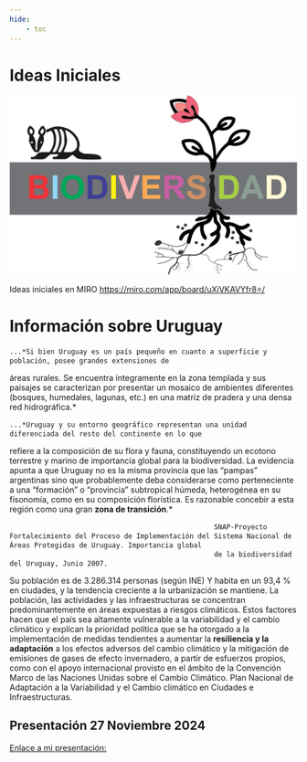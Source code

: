 ```yaml
---
hide:
    - toc
---
```


# Ideas Iniciales

![](../images/ProyectoIntegrador/biodiversidad.svg)

Ideas iniciales en MIRO 
https://miro.com/app/board/uXjVKAVYfr8=/ 

# Información sobre Uruguay

    ...*Si bien Uruguay es un país pequeño en cuanto a superficie y población, posee grandes extensiones de 
  áreas rurales. Se encuentra íntegramente en la zona templada y sus paisajes se caracterizan por presentar 
  un mosaico de ambientes diferentes (bosques, humedales, lagunas, etc.) en una matriz de pradera y una 
  densa red hidrográfica.*

    ...*Uruguay y su entorno geográfico representan una unidad diferenciada del resto del continente en lo que 
  refiere a la composición de su flora y fauna, constituyendo un ecotono terrestre y marino de importancia 
  global para la biodiversidad. La evidencia apunta a que Uruguay no es la misma provincia que las “pampas” 
  argentinas sino que probablemente deba considerarse como perteneciente a una “formación” o 
  “provincia” subtropical húmeda, heterogénea en su fisonomía, como en su composición florística. Es 
  razonable concebir a esta región como una gran **zona de transición**.*  

                                                      SNAP-Proyecto Fortalecimiento del Proceso de Implementación del Sistema Nacional de Áreas Protegidas de Uruguay. Importancia global
                                                      de la biodiversidad del Uruguay, Junio 2007. 


   Su población es de 3.286.314 personas (según INE) Y habita en un 93,4 % en ciudades, y la tendencia creciente a 
  la urbanización se mantiene. La población, las actividades y las infraestructuras se concentran predominantemente en áreas expuestas a riesgos climáticos. 
  Estos factores hacen que el país sea altamente vulnerable a la variabilidad y el cambio climático y explican la prioridad política que se ha otorgado a la implementación de 
  medidas tendientes a aumentar la **resiliencia y la adaptación** a los efectos adversos del cambio climático y la mitigación de emisiones de gases de efecto invernadero, a partir 
  de esfuerzos propios, como con el apoyo internacional provisto en el ámbito de la Convención Marco de las Naciones Unidas sobre el Cambio Climático.
                                                            Plan Nacional de Adaptación a la Variabilidad y el Cambio climático en Ciudades e Infraestructuras.


## **Presentación 27 Noviembre 2024**

[Enlace a mi presentación:](https://docs.google.com/presentation/d/1PSvSOZfJQ5Ut-72sCIYmQvXgEmUQrWkcyO-5pVy9E1E/edit?usp=sharing)
